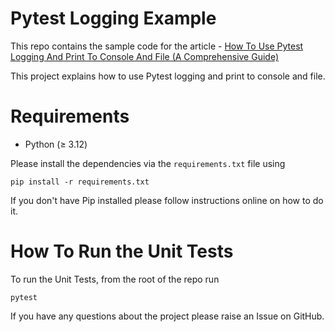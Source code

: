 # Pytest Logging Example
This repo contains the sample code for the article - [How To Use Pytest Logging And Print To Console And File (A Comprehensive Guide)](https://pytest-with-eric.com/pytest-best-practices/pytest-logging/)

This project explains how to use Pytest logging and print to console and file. 

# Requirements
* Python (≥ 3.12)

Please install the dependencies via the `requirements.txt` file using 
```commandline
pip install -r requirements.txt
```
If you don't have Pip installed please follow instructions online on how to do it.

# How To Run the Unit Tests
To run the Unit Tests, from the root of the repo run
```shell
pytest
```

If you have any questions about the project please raise an Issue on GitHub. 